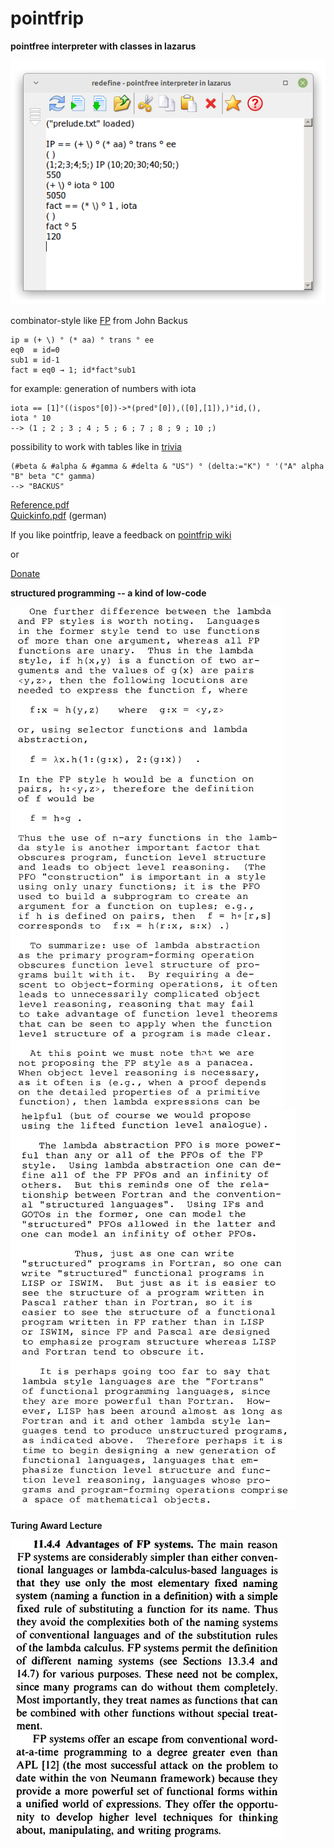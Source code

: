 # pointfrip
**pointfree interpreter with classes in lazarus**
 
 
![screenshot](https://raw.githubusercontent.com/metazip/pointfrip/main/tahomapointfrip.png)
  
  
combinator-style like [FP](https://dl.acm.org/doi/pdf/10.1145/359576.359579) from John Backus

    ip ≡ (+ \) ° (* aa) ° trans ° ee
    eq0  ≡ id=0
    sub1 ≡ id-1
    fact ≡ eq0 → 1; id*fact°sub1

for example: generation of numbers with iota

    iota == [1]°((ispos°[0])->*(pred°[0]),([0],[1]),)°id,(),
    iota ° 10
    --> (1 ; 2 ; 3 ; 4 ; 5 ; 6 ; 7 ; 8 ; 9 ; 10 ;)

possibility to work with tables like in [trivia](https://esolangs.org/wiki/FP_trivia)

    (#beta & #alpha & #gamma & #delta & "US") ° (delta:="K") ° '("A" alpha "B" beta "C" gamma)
    --> "BACKUS"

[Reference.pdf](https://github.com/metazip/pointfrip/blob/main/examples/documents/reference.pdf) \
[Quickinfo.pdf](https://github.com/metazip/pointfrip/blob/main/examples/documents/quickinfo.pdf) (german)

  
  
If you like pointfrip, leave a feedback on [pointfrip wiki](http://162.248.51.100/~pointfre/wiki/doku.php)

  or

[Donate](https://pf-system.github.io/Page3.html)


**structured programming -- a kind of low-code**

![backus-fp1](https://github.com/metazip/pointfrip/blob/main/backus-fp/backusfp1.png)
![backus-fp2](https://github.com/metazip/pointfrip/blob/main/backus-fp/backusfp2.png)


**Turing Award Lecture**

![backus-fp-adventages](https://github.com/metazip/pointfrip/blob/main/backus-fp/backusfpadvantages.png)
